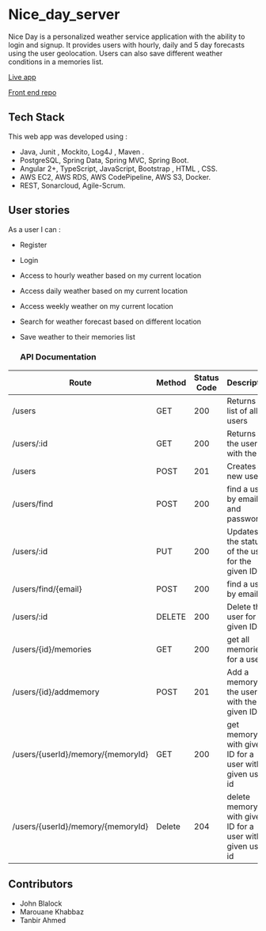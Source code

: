 # Nice_day_server

Nice Day is a personalized weather service application with the ability to login and signup. It provides users with hourly, daily and 5 day forecasts using the user geolocation. Users can also save different weather conditions in a memories list.  

[Live app](http://ng-client.s3-website.us-east-2.amazonaws.com/home)


[Front end repo](https://github.com/tanbirahmed/NiceDayFrontEnd)


## Tech Stack

This web app was developed using : 
  * Java, Junit , Mockito, Log4J , Maven .
  * PostgreSQL, Spring Data, Spring MVC, Spring Boot.
  * Angular 2+, TypeScript, JavaScript, Bootstrap , HTML , CSS.
  *  AWS EC2, AWS RDS,  AWS CodePipeline, AWS S3, Docker.
  * REST,  Sonarcloud, Agile-Scrum. 



## User stories

As a user I can : 

- Register 
- Login
- Access to hourly weather based on my current location
- Access daily weather based on my current location
- Access weekly weather on my current location
- Search for weather forecast based on different location
- Save weather to their memories list 

  ### API Documentation

| Route                                                               | Method | Status Code | Description                                                         |
| ------------------------------------------------------------------- | ------ | ----------- | ------------------------------------------------------------------- |
| /users                                                              | GET    | 200         | Returns a list of all users                                          |
| /users/:id                                                           | GET    | 200         | Returns a the user with the id                                      |
| /users                                                            | POST   | 201         | Creates a new user                                                     |
| /users/find                                                       | POST   | 200        | find a user by email and password                                       |
| /users/:id                                                         | PUT    | 200         | Updates the status of the user for the given ID                       |
| /users/find/{email}                                                 | POST    | 200         | find a user by email                                                |
| /users/:id                                                         | DELETE    | 200         | Delete the user for the given ID                                   |
| /users/{id}/memories                                               | GET    | 200                                 | get all memories for a user |
| /users/{id}/addmemory                                       | POST   | 201         | Add a memory for the user with the given ID  |            
| /users/{userId}/memory/{memoryId}                                      | GET   | 200    |get memory with given ID for a user  with given user id  |         
| /users/{userId}/memory/{memoryId}                                      | Delete   | 204    |delete memory with given ID for a user  with given user id  |     



  ## Contributors
  * John Blalock
  * Marouane Khabbaz
  * Tanbir Ahmed

